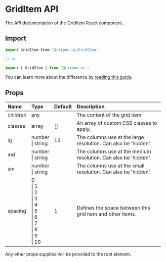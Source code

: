 <!--- This documentation is automatically generated, do not try to edit it. -->

# GridItem API

<p class="description">The API documentation of the GridItem React component.</p>

## Import

```js
import GridItem from '@riipen-ui/GridItem';

// or

import { GridItem } from '@riipen-ui';
```

You can learn more about the difference by [reading this guide](/guides/minimizing-bundle-size/).

## Props

| Name | Type | Default | Description |
|:-----|:-----|:--------|:------------|
| <span class="prop-name">children</span> | <span class="prop-type">any</span> |  | The content of the grid item. |
| <span class="prop-name">classes</span> | <span class="prop-type">array</span> | <span class="prop-default">[]</span> | An array of custom CSS classes to apply. |
| <span class="prop-name">lg</span> | <span class="prop-type">number<br>&#124;&nbsp;string</span> | <span class="prop-default">12</span> | The columns use at the large resolution. Can also be 'hidden'. |
| <span class="prop-name">md</span> | <span class="prop-type">number<br>&#124;&nbsp;string</span> |  | The columns use at the medium resolution. Can also be 'hidden'. |
| <span class="prop-name">sm</span> | <span class="prop-type">number<br>&#124;&nbsp;string</span> |  | The columns use at the small resolution. Can also be 'hidden'. |
| <span class="prop-name">spacing</span> | <span class="prop-type">0<br>&#124;&nbsp;1<br>&#124;&nbsp;2<br>&#124;&nbsp;3<br>&#124;&nbsp;4<br>&#124;&nbsp;5<br>&#124;&nbsp;6<br>&#124;&nbsp;7<br>&#124;&nbsp;8<br>&#124;&nbsp;9<br>&#124;&nbsp;10</span> | <span class="prop-default">1</span> | Defines the space between this grid item and other items. |


Any other props supplied will be provided to the root element.